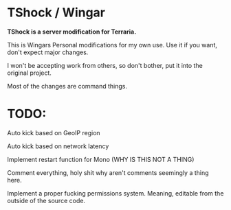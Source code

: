 TShock / Wingar
==============================================
**TShock is a server modification for Terraria.**

This is Wingars Personal modifications for my own use. Use it if you want, don't expect major changes.

I won't be accepting work from others, so don't bother, put it into the original project.

Most of the changes are command things.

TODO:
=====
Auto kick based on GeoIP region

Auto kick based on network latency

Implement restart function for Mono (WHY IS THIS NOT A THING)

Comment everything, holy shit why aren't comments seemingly a thing here.

Implement a proper fucking permissions system. Meaning, editable from the outside of the source code.
